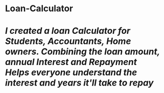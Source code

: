 # Loan-Calculator

<h1><em><i>I created a loan Calculator for Students, Accountants, Home owners. 
Combining the loan amount, annual Interest and Repayment
  Helps everyone understand the interest and years it'll take to repay</em></i></h1>
